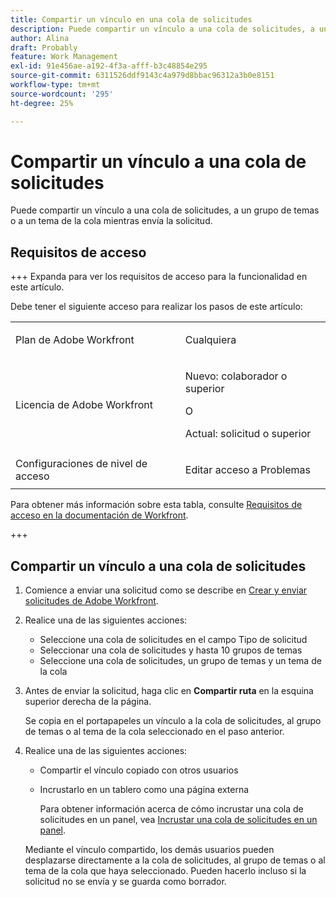 ```yaml
---
title: Compartir un vínculo en una cola de solicitudes
description: Puede compartir un vínculo a una cola de solicitudes, a un grupo de temas o a un tema de la cola mientras envía la solicitud.
author: Alina
draft: Probably
feature: Work Management
exl-id: 91e456ae-a192-4f3a-afff-b3c48854e295
source-git-commit: 6311526ddf9143c4a979d8bbac96312a3b0e8151
workflow-type: tm+mt
source-wordcount: '295'
ht-degree: 25%

---
```


# Compartir un vínculo a una cola de solicitudes

<!--
<p data-mc-conditions="QuicksilverOrClassic.Draft mode">(NOTE: article conditioned for QS only - hard code when linking it from classic, if needed)</p>
-->

Puede compartir un vínculo a una cola de solicitudes, a un grupo de temas o a un tema de la cola mientras envía la solicitud.

## Requisitos de acceso

+++ Expanda para ver los requisitos de acceso para la funcionalidad en este artículo.

Debe tener el siguiente acceso para realizar los pasos de este artículo:

<table style="table-layout:auto"> 
 <col> 
 <col> 
 <tbody> 
  <tr> 
   <td role="rowheader">Plan de Adobe Workfront</td> 
   <td> <p>Cualquiera </p> </td> 
  </tr> 
  <tr> 
   <td role="rowheader">Licencia de Adobe Workfront</td> 
   <td> <p>Nuevo: colaborador o superior</p>
   O
   <p>Actual: solicitud o superior</p>
    </td> 
  </tr> 
  <tr> 
   <td role="rowheader">Configuraciones de nivel de acceso</td> 
   <td> <p>Editar acceso a Problemas</p>  </td> 
  </tr> 
 </tbody> 
</table>

Para obtener más información sobre esta tabla, consulte [Requisitos de acceso en la documentación de Workfront](/help/quicksilver/administration-and-setup/add-users/access-levels-and-object-permissions/access-level-requirements-in-documentation.md).

+++

## Compartir un vínculo a una cola de solicitudes

1. Comience a enviar una solicitud como se describe en [Crear y enviar solicitudes de Adobe Workfront](../../../manage-work/requests/create-requests/create-submit-requests.md).
1. Realice una de las siguientes acciones:

   * Seleccione una cola de solicitudes en el campo Tipo de solicitud
   * Seleccionar una cola de solicitudes y hasta 10 grupos de temas
   * Seleccione una cola de solicitudes, un grupo de temas y un tema de la cola

1. Antes de enviar la solicitud, haga clic en **Compartir ruta** en la esquina superior derecha de la página.

   Se copia en el portapapeles un vínculo a la cola de solicitudes, al grupo de temas o al tema de la cola seleccionado en el paso anterior.

   <!--
   <p data-mc-conditions="QuicksilverOrClassic.Draft mode">(NOTE: does this step stay accurate?) </p>
   -->

1. Realice una de las siguientes acciones:

   * Compartir el vínculo copiado con otros usuarios
   * Incrustarlo en un tablero como una página externa

     Para obtener información acerca de cómo incrustar una cola de solicitudes en un panel, vea [Incrustar una cola de solicitudes en un panel](../../../reports-and-dashboards/dashboards/creating-and-managing-dashboards/embed-request-queue-dashboard.md).

   Mediante el vínculo compartido, los demás usuarios pueden desplazarse directamente a la cola de solicitudes, al grupo de temas o al tema de la cola que haya seleccionado. Pueden hacerlo incluso si la solicitud no se envía y se guarda como borrador.
